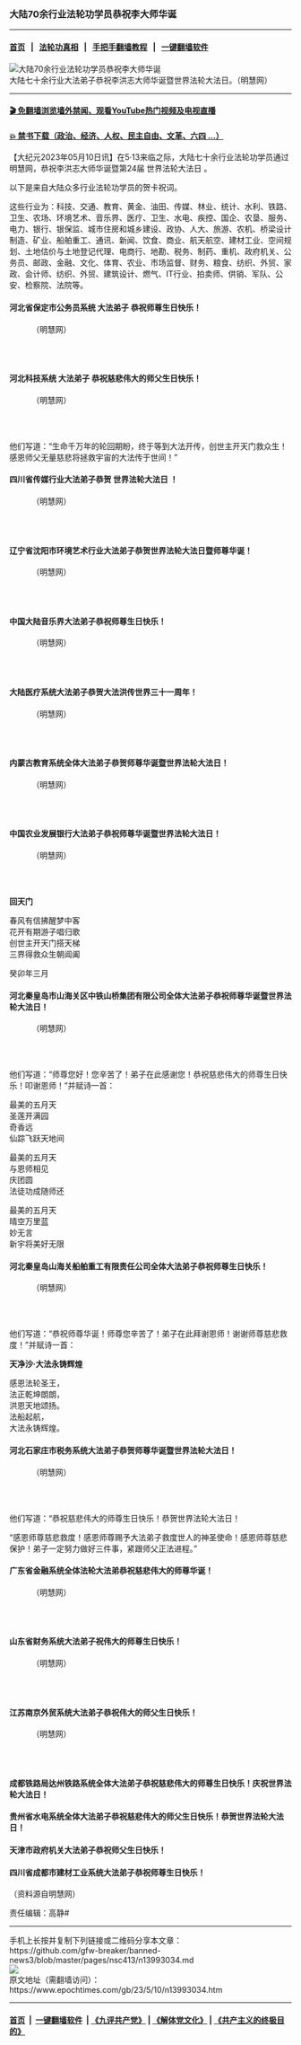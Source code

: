 ### 大陆70余行业法轮功学员恭祝李大师华诞
------------------------

#### [首页](https://github.com/gfw-breaker/banned-news3/blob/master/README.md) &nbsp;&nbsp;|&nbsp;&nbsp; [法轮功真相](https://github.com/begood0513/basic/blob/master/README.md)  &nbsp;&nbsp;|&nbsp;&nbsp; [手把手翻墙教程](https://github.com/gfw-breaker/guides/wiki)  &nbsp;&nbsp;|&nbsp;&nbsp; [一键翻墙软件](https://github.com/gfw-breaker/nogfw/blob/master/README.md)  



<div><img alt="大陆70余行业法轮功学员恭祝李大师华诞" class="attachment-djy_600_400 size-djy_600_400 wp-post-image" src="https://i.epochtimes.com/assets/uploads/2023/05/id13993188-2023-5-9-2304131202013320-600x400.jpg"/>
<div class="caption">
 大陆七十余行业大法弟子恭祝李洪志大师华诞暨世界法轮大法日。（明慧网）
</div></div><hr/>

#### [ 🎬  免翻墙浏览墙外禁闻、观看YouTube热门视频及电视直播](https://github.com/gfw-breaker/HelloWorld)

#### [ 💥  禁书下载（政治、经济、人权、民主自由、文革、六四 ...）](https://github.com/gfw-breaker/books/blob/master/README.md)

<div><p>
 【大纪元2023年05月10日讯】在5‧13来临之际，大陆七十余行业法轮功学员通过明慧网，恭祝李洪志大师华诞暨第24届
 <ok href="https://www.epochtimes.com/gb/tag/%E4%B8%96%E7%95%8C%E6%B3%95%E8%BD%AE%E5%A4%A7%E6%B3%95%E6%97%A5.html">
  世界法轮大法日
 </ok>
 。
</p>
<p>
 以下是来自大陆众多行业法轮功学员的贺卡祝词。
</p>
<p>
 这些行业为：科技、交通、教育、黄金、油田、传媒、林业、统计、水利、铁路、卫生、农场、环境艺术、音乐界、医疗、卫生、水电、疾控、国企、农垦、服务、电力、银行、银保监、城市住房和城乡建设、政协、人大、旅游、农机、桥梁设计制造、矿业、船舶重工、通讯、新闻、饮食、商业、航天航空、建材工业、空间规划、土地估价与土地登记代理、电商行、地勘、税务、制药、重机、政府机关、公务员、邮政、金融、文化、体育、农业、市场监督、财务、粮食、纺织、外贸、家政、会计师、纺织、外贸、建筑设计、燃气、IT行业、拍卖师、供销、军队、公安、检察院、法院等。
</p>
<h4>
 河北省保定市公务员系统
 <ok href="https://www.epochtimes.com/gb/tag/%E5%A4%A7%E6%B3%95%E5%BC%9F%E5%AD%90.html">
  大法弟子
 </ok>
 恭祝师尊生日快乐！
</h4>
<figure aria-describedby="caption-attachment-13993136" class="wp-caption aligncenter" id="attachment_13993136" style="width: 520px">
 <ok href="https://i.epochtimes.com/assets/uploads/2023/05/id13993136-2023-5-9-2304251442216364.jpg" target="_blank">
  <img alt="" class="wp-image-13993136" src="https://i.epochtimes.com/assets/uploads/2023/05/id13993136-2023-5-9-2304251442216364-600x436.jpg"/>
 </ok>
 <br/><figcaption class="wp-caption-text" id="caption-attachment-13993136">
  （明慧网）
 </figcaption><br/>
</figure><br/>
<h4>
 河北科技系统
 <ok href="https://www.epochtimes.com/gb/tag/%E5%A4%A7%E6%B3%95%E5%BC%9F%E5%AD%90.html">
  大法弟子
 </ok>
 恭祝慈悲伟大的师父生日快乐！
</h4>
<figure aria-describedby="caption-attachment-13993144" class="wp-caption aligncenter" id="attachment_13993144" style="width: 521px">
 <ok href="https://i.epochtimes.com/assets/uploads/2023/05/id13993144-2023-5-9-2304280526374624.jpg" target="_blank">
  <img alt="" class="wp-image-13993144" src="https://i.epochtimes.com/assets/uploads/2023/05/id13993144-2023-5-9-2304280526374624-600x423.jpg"/>
 </ok>
 <br/><figcaption class="wp-caption-text" id="caption-attachment-13993144">
  （明慧网）
 </figcaption><br/>
</figure><br/>
<p>
 他们写道：“生命千万年的轮回期盼，终于等到大法开传，创世主开天门救众生！感恩师父无量慈悲将拯救宇宙的大法传于世间！”
</p>
<h4>
 四川省传媒行业大法弟子恭贺
 <ok href="https://www.epochtimes.com/gb/tag/%E4%B8%96%E7%95%8C%E6%B3%95%E8%BD%AE%E5%A4%A7%E6%B3%95%E6%97%A5.html">
  世界法轮大法日
 </ok>
 ！
</h4>
<figure aria-describedby="caption-attachment-13993154" class="wp-caption aligncenter" id="attachment_13993154" style="width: 520px">
 <ok href="https://i.epochtimes.com/assets/uploads/2023/05/id13993154-2023-5-9-230428flouy_01.jpg" target="_blank">
  <img alt="" class="wp-image-13993154" src="https://i.epochtimes.com/assets/uploads/2023/05/id13993154-2023-5-9-230428flouy_01-600x482.jpg"/>
 </ok>
 <br/><figcaption class="wp-caption-text" id="caption-attachment-13993154">
  （明慧网）
 </figcaption><br/>
</figure><br/>
<h4>
 辽宁省沈阳市环境艺术行业大法弟子恭贺世界法轮大法日暨师尊华诞！
</h4>
<figure aria-describedby="caption-attachment-13993156" class="wp-caption aligncenter" id="attachment_13993156" style="width: 521px">
 <ok href="https://i.epochtimes.com/assets/uploads/2023/05/id13993156-2023-5-9-230502dwkfs_01.jpg" target="_blank">
  <img alt="" class="wp-image-13993156" src="https://i.epochtimes.com/assets/uploads/2023/05/id13993156-2023-5-9-230502dwkfs_01-600x400.jpg"/>
 </ok>
 <br/><figcaption class="wp-caption-text" id="caption-attachment-13993156">
  （明慧网）
 </figcaption><br/>
</figure><br/>
<h4>
 中国大陆音乐界大法弟子恭祝师尊生日快乐！
</h4>
<figure aria-describedby="caption-attachment-13993157" class="wp-caption aligncenter" id="attachment_13993157" style="width: 520px">
 <ok href="https://i.epochtimes.com/assets/uploads/2023/05/id13993157-2023-5-9-2304180510415207.jpg" target="_blank">
  <img alt="" class="wp-image-13993157" src="https://i.epochtimes.com/assets/uploads/2023/05/id13993157-2023-5-9-2304180510415207-600x458.jpg"/>
 </ok>
 <br/><figcaption class="wp-caption-text" id="caption-attachment-13993157">
  （明慧网）
 </figcaption><br/>
</figure><br/>
<h4>
 大陆医疗系统大法弟子恭贺大法洪传世界三十一周年！
</h4>
<figure aria-describedby="caption-attachment-13993158" class="wp-caption aligncenter" id="attachment_13993158" style="width: 520px">
 <ok href="https://i.epochtimes.com/assets/uploads/2023/05/id13993158-2023-5-9-230404qkgel_01.jpg" target="_blank">
  <img alt="" class="wp-image-13993158" src="https://i.epochtimes.com/assets/uploads/2023/05/id13993158-2023-5-9-230404qkgel_01-600x579.jpg"/>
 </ok>
 <br/><figcaption class="wp-caption-text" id="caption-attachment-13993158">
  （明慧网）
 </figcaption><br/>
</figure><br/>
<h4>
 内蒙古教育系统全体大法弟子恭贺师尊华诞暨世界法轮大法日！
</h4>
<figure aria-describedby="caption-attachment-13993175" class="wp-caption aligncenter" id="attachment_13993175" style="width: 520px">
 <ok href="https://i.epochtimes.com/assets/uploads/2023/05/id13993175-2023-5-9-2304260849526665.jpg" target="_blank">
  <img alt="" class="wp-image-13993175" src="https://i.epochtimes.com/assets/uploads/2023/05/id13993175-2023-5-9-2304260849526665.jpg"/>
 </ok>
 <br/><figcaption class="wp-caption-text" id="caption-attachment-13993175">
  （明慧网）
 </figcaption><br/>
</figure><br/>
<h4>
 中国农业发展银行大法弟子恭祝师尊华诞暨世界法轮大法日！
</h4>
<figure aria-describedby="caption-attachment-13993176" class="wp-caption aligncenter" id="attachment_13993176" style="width: 420px">
 <ok href="https://i.epochtimes.com/assets/uploads/2023/05/id13993176-2023-5-9-2304111301148189.jpg" target="_blank">
  <img alt="" class="wp-image-13993176" src="https://i.epochtimes.com/assets/uploads/2023/05/id13993176-2023-5-9-2304111301148189.jpg"/>
 </ok>
 <br/><figcaption class="wp-caption-text" id="caption-attachment-13993176">
  （明慧网）
 </figcaption><br/>
</figure><br/>
<p>
 <strong>
  回天门
 </strong>
</p>
<p>
 春风有信拂醒梦中客
 <br/>
 花开有期游子唱归歌
 <br/>
 创世主开天门搭天梯
 <br/>
 三界得救众生朝阊阖
</p>
<p>
 癸卯年三月
</p>
<h4>
 河北秦皇岛市山海关区中铁山桥集团有限公司全体大法弟子恭祝师尊华诞暨世界法轮大法日！
</h4>
<figure aria-describedby="caption-attachment-13993179" class="wp-caption aligncenter" id="attachment_13993179" style="width: 520px">
 <ok href="https://i.epochtimes.com/assets/uploads/2023/05/id13993179-2023-5-9-2304191232277241.jpg" target="_blank">
  <img alt="" class="wp-image-13993179" src="https://i.epochtimes.com/assets/uploads/2023/05/id13993179-2023-5-9-2304191232277241-600x584.jpg"/>
 </ok>
 <br/><figcaption class="wp-caption-text" id="caption-attachment-13993179">
  （明慧网）
 </figcaption><br/>
</figure><br/>
<p>
 他们写道：“师尊您好！您辛苦了！弟子在此感谢您！恭祝慈悲伟大的师尊生日快乐！叩谢恩师！”并赋诗一首：
</p>
<p>
 最美的五月天
 <br/>
 圣莲开满园
 <br/>
 奇香远
 <br/>
 仙踪飞跃天地间
</p>
<p>
 最美的五月天
 <br/>
 与恩师相见
 <br/>
 庆团圆
 <br/>
 法徒功成随师还
</p>
<p>
 最美的五月天
 <br/>
 晴空万里蓝
 <br/>
 妙无言
 <br/>
 新宇将美好无限
</p>
<h4>
 河北秦皇岛山海关船舶重工有限责任公司全体大法弟子恭祝师尊生日快乐！
</h4>
<figure aria-describedby="caption-attachment-13993183" class="wp-caption aligncenter" id="attachment_13993183" style="width: 420px">
 <ok href="https://i.epochtimes.com/assets/uploads/2023/05/id13993183-2023-5-9-2304221253596423.jpg" target="_blank">
  <img alt="" class="wp-image-13993183" src="https://i.epochtimes.com/assets/uploads/2023/05/id13993183-2023-5-9-2304221253596423-600x803.jpg"/>
 </ok>
 <br/><figcaption class="wp-caption-text" id="caption-attachment-13993183">
  （明慧网）
 </figcaption><br/>
</figure><br/>
<p>
 他们写道：“恭祝师尊华诞！师尊您辛苦了！弟子在此拜谢恩师！谢谢师尊慈悲救度！”并赋诗一首：
</p>
<p>
 <strong>
  天净沙‧大法永铸辉煌
 </strong>
</p>
<p>
 感恩法轮圣王，
 <br/>
 法正乾坤朗朗，
 <br/>
 洪恩天地颂扬。
 <br/>
 法船起航，
 <br/>
 大法永铸辉煌。
</p>
<h4>
 河北石家庄市税务系统大法弟子恭贺师尊华诞暨世界法轮大法日！
</h4>
<figure aria-describedby="caption-attachment-13993184" class="wp-caption aligncenter" id="attachment_13993184" style="width: 512px">
 <ok href="https://i.epochtimes.com/assets/uploads/2023/05/id13993184-2023-5-9-230502bvdjl_01.jpg" target="_blank">
  <img alt="" class="size-full wp-image-13993184" src="https://i.epochtimes.com/assets/uploads/2023/05/id13993184-2023-5-9-230502bvdjl_01.jpg"/>
 </ok>
 <br/><figcaption class="wp-caption-text" id="caption-attachment-13993184">
  （明慧网）
 </figcaption><br/>
</figure><br/>
<p>
 他们写道：“恭祝慈悲伟大的师尊生日快乐！恭贺世界法轮大法日！
</p>
<p>
 “感恩师尊慈悲救度！感恩师尊赐予大法弟子救度世人的神圣使命！感恩师尊慈悲保护！弟子一定努力做好三件事，紧跟师父正法进程。”
</p>
<h4>
 广东省金融系统全体法轮大法弟恭祝慈悲伟大的师尊华诞！
</h4>
<figure aria-describedby="caption-attachment-13993188" class="wp-caption aligncenter" id="attachment_13993188" style="width: 520px">
 <ok href="https://i.epochtimes.com/assets/uploads/2023/05/id13993188-2023-5-9-2304131202013320.jpg" target="_blank">
  <img alt="" class="wp-image-13993188" src="https://i.epochtimes.com/assets/uploads/2023/05/id13993188-2023-5-9-2304131202013320-600x428.jpg"/>
 </ok>
 <br/><figcaption class="wp-caption-text" id="caption-attachment-13993188">
  （明慧网）
 </figcaption><br/>
</figure><br/>
<h4>
 山东省财务系统大法弟子祝伟大的师尊生日快乐！
</h4>
<figure aria-describedby="caption-attachment-13993189" class="wp-caption aligncenter" id="attachment_13993189" style="width: 520px">
 <ok href="https://i.epochtimes.com/assets/uploads/2023/05/id13993189-2023-5-9-2305032034559569.jpg" target="_blank">
  <img alt="" class="wp-image-13993189" src="https://i.epochtimes.com/assets/uploads/2023/05/id13993189-2023-5-9-2305032034559569-600x623.jpg"/>
 </ok>
 <br/><figcaption class="wp-caption-text" id="caption-attachment-13993189">
  （明慧网）
 </figcaption><br/>
</figure><br/>
<h4>
 江苏南京外贸系统大法弟子恭祝伟大的师父生日快乐！
</h4>
<figure aria-describedby="caption-attachment-13993191" class="wp-caption aligncenter" id="attachment_13993191" style="width: 520px">
 <ok href="https://i.epochtimes.com/assets/uploads/2023/05/id13993191-2023-5-9-2305050530072092.jpg" target="_blank">
  <img alt="" class="wp-image-13993191" src="https://i.epochtimes.com/assets/uploads/2023/05/id13993191-2023-5-9-2305050530072092-600x404.jpg"/>
 </ok>
 <br/><figcaption class="wp-caption-text" id="caption-attachment-13993191">
  （明慧网）
 </figcaption><br/>
</figure><br/>
<h4>
 成都铁路局达州铁路系统全体大法弟子恭祝慈悲伟大的师尊生日快乐！庆祝世界法轮大法日！
</h4>
<h4>
 贵州省水电系统全体大法弟子恭祝慈悲伟大的师父生日快乐！恭贺世界法轮大法日！
</h4>
<h4>
 天津市政府机关大法弟子恭祝师父生日快乐！
</h4>
<h4>
 四川省成都市建材工业系统大法弟子恭祝师尊生日快乐！
</h4>
<p>
 （资料源自明慧网）
</p>
<p>
 责任编辑：高静#
</p>
</div>
<hr/>
手机上长按并复制下列链接或二维码分享本文章：<br/>
https://github.com/gfw-breaker/banned-news3/blob/master/pages/nsc413/n13993034.md <br/>
<a href='https://github.com/gfw-breaker/banned-news3/blob/master/pages/nsc413/n13993034.md'><img src='https://github.com/gfw-breaker/banned-news3/blob/master/pages/nsc413/n13993034.md.png'/></a> <br/>
原文地址（需翻墙访问）：https://www.epochtimes.com/gb/23/5/10/n13993034.htm


------------------------
#### [首页](https://github.com/gfw-breaker/banned-news3/blob/master/README.md) &nbsp;|&nbsp; [一键翻墙软件](https://github.com/gfw-breaker/nogfw/blob/master/README.md) &nbsp;| [《九评共产党》](https://github.com/gfw-breaker/9ping.md/blob/master/README.md#九评之一评共产党是什么) | [《解体党文化》](https://github.com/gfw-breaker/jtdwh.md/blob/master/README.md) | [《共产主义的终极目的》](https://github.com/gfw-breaker/gczydzjmd.md/blob/master/README.md)


<img src='http://gfw-breaker.win/banned-news3/pages/nsc413/n13993034.md' width='0px' height='0px'/>